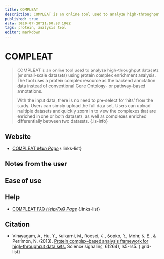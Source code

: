 ```yaml
---
title: COMPLEAT
description: COMPLEAT is an online tool used to analyze high-throughput datasets (or small-scale datasets) using protein complex enrichment analysis.
published: true
date: 2020-07-29T21:50:53.106Z
tags: protein, analysis tool
editor: markdown
---
```


# COMPLEAT

> COMPLEAT is an online tool used to analyze high-throughput datasets (or small-scale datasets) using protein complex enrichment analysis. The tool uses a protein complex resource as the backend annotation data instead of conventional Gene Ontology- or pathway-based annotations.
>
> With the input data, there is no need to pre-select for ‘hits’ from the study. Users can simply upload the full data set. Users can upload multiple datasets and quickly zoom in to view the complexes that are enriched in one or both datasets, as well as complexes enriched differentially between two datasets. 
{.is-info}



## Website 

- [COMPLEAT *Main Page*](https://www.flyrnai.org/compleat/)
 {.links-list}


## Notes from the user
 

## Ease of use


## Help

- [COMPLEAT FAQ *Help/FAQ Page*](https://www.flyrnai.org/compleat/Help.jsp)
{.links-list}


## Citation 

- Vinayagam, A., Hu, Y., Kulkarni, M., Roesel, C., Sopko, R., Mohr, S. E., & Perrimon, N. (2013). [Protein complex–based analysis framework for high-throughput data sets.](https://stke.sciencemag.org/content/6/264/rs5.abstract?casa_token=GW7WPMiqqzcAAAAA:F7SDgP8let13UD02OYKzp3VDXxkNr2-9-HmxR-myXBFDM4dy_xW-864ONcuFMtv5A17DGbPZnZFN8g&__cf_chl_jschl_tk__=2f3c6044e15ba5e9daf5362db007310000f7aa83-1595801139-0-ATXz5ilKaOjSmd6a-9ikVlp54WDZrwBd187hPrdw_Xya7O_7anfyauHDz_WzJi0SxKVqRm5GnOQiaKphy4buAYrSzUWIKVDhJcDuV-OaBUosSPCI2jFUSiJ-GWD5cms1rl5Tqih0vaMSduYMpDrloyzO8vLOK_NlmvMklmJh7fo2dGshnZ4T6uFtYNi2_6rzQfoV-LQiEnnZltDRTQ8B7SMwZOdH7g_Co8oanu-9waenTIrBNcgmPgsHizgWNr3czqVGxZVeHXRVHE78vKUu6lw9uHOIKOHUbD-Y41sexwx_sApZW06zsd0vSUu6RIuBSqi1CVild1q1T0YetKqW846NtQmCRh1NwgcMatgA7_cbYvszSKiPUL9KczDr5cGaYwaGYCAloa8IUTDaBiJSalXzqbk6BNbFJrrTdyFBapkCn0OfApRWNWxxUdxr_BXvMW09qT3zW2IwwlaFh5iHw6A) Science signaling, 6(264), rs5-rs5.
{.grid-list}